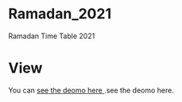 # Ramadan_2021
Ramadan Time Table 2021
# View
You can [see the deomo here ](https://sammulla47.github.io/Ramadan_2021/Ramadan_2021/WebContent/index.html).see the deomo here.
